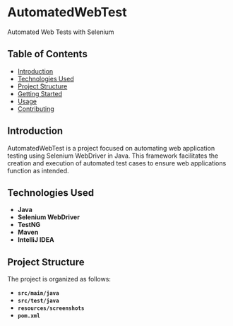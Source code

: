 # AutomatedWebTest

Automated Web Tests with Selenium

## Table of Contents

- [Introduction](#introduction)
- [Technologies Used](#technologies-used)
- [Project Structure](#project-structure)
- [Getting Started](#getting-started)
- [Usage](#usage)
- [Contributing](#contributing)

## Introduction

AutomatedWebTest is a project focused on automating web application testing using Selenium WebDriver in Java. This framework facilitates the creation and execution of automated test cases to ensure web applications function as intended.

## Technologies Used

- **Java**
- **Selenium WebDriver**
- **TestNG**
- **Maven**
- **IntelliJ IDEA**

## Project Structure

The project is organized as follows:

- **`src/main/java`**
- **`src/test/java`**
- **`resources/screenshots`**
- **`pom.xml`**


   
   

